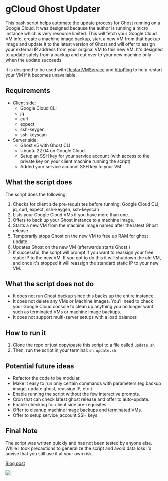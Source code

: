 # gCloud Ghost Updater

This bash script helps automate the update process for Ghost running on a Google Cloud. It was designed because the author is running a micro instance which is very resource limited. This will fetch your Google Cloud VM info, create a machine image backup, start a new VM from that backup image and update it to the latest version of Ghost and will offer to assign your external IP address from your original VM to this new VM. It's designed to update safely from a backup and cut over to your new machine only when the update succeeds.

It is designed to be used with [RestartVMService](https://github.com/danielraffel/RestartVMService) and [httpPing](https://github.com/danielraffel/httpPing) to help restart your VM if it becomes unavailable.

## Requirements

* Client side:
    * Google Cloud CLI
    * jq
    * curl
    * expect
    * ssh-keygen
    * ssh-keyscan
* Server side:
    * Ghost v5 with Ghost CLI
    * Ubuntu 22.04 on Google Cloud
    * Setup an SSH key for your service account (with access to the private key on your client machine running the script)
    * Added your service account SSH key to your VM

## What the script does

The script does the following:

1. Checks for client side pre-requisites before running: Google Cloud CLI, jq, curl, expect, ssh-keygen, ssh-keyscan
2. Lists your Google Cloud VMs if you have more than one.
3. Offers to back up your Ghost instance to a machine image.
4. Starts a new VM from the machine image named after the latest Ghost release.
5. Temporarily stops Ghost on the new VM to free up RAM for ghost update.
6. Updates Ghost on the new VM (afterwards starts Ghost.)
7. If successful, the script will prompt if you want to reassign your free static IP to the new VM. If you opt to do this it will shutdown the old VM, and once it's stopped it will reassign the standard static IP to your new VM.

## What the script does not do

* It does not run Ghost backup since this backs up the entire instance.
* It does not delete any VMs or Machine Images. You'll need to check your Google Cloud console to clean up anything you no longer want such as terminated VMs or machine image backups.
* It does not support multi-server setups with a load balancer.

## How to run it

1. Clone the repo or just copy/paste this script to a file called `update.sh`
2. Then, run the script in your terminal: `sh update.sh`

## Potential future ideas

* Refactor the code to be modular.
* Make it easy to run only certain commands with parameters (eg backup image, update ghost, reassign IP, etc.)
* Enable running the script without the few interactive prompts.
* Cron that can check latest ghost release and offer to auto-update.
* Enable checking for client side pre-requisites.
* Offer to cleanup machine image backups and terminated VMs.
* Offer to setup service_account SSH keys.

## Final Note

The script was written quickly and has not been tested by anyone else. While I took precautions to generalize the script and avoid data loss I'd advise that you still use it at your own risk.

[Blog post](https://danielraffel.me/2023/09/05/updating-ghost-on-a-google-cloud-micro-instance/)

![](https://i.imgur.com/qvHIFVy.gif)

